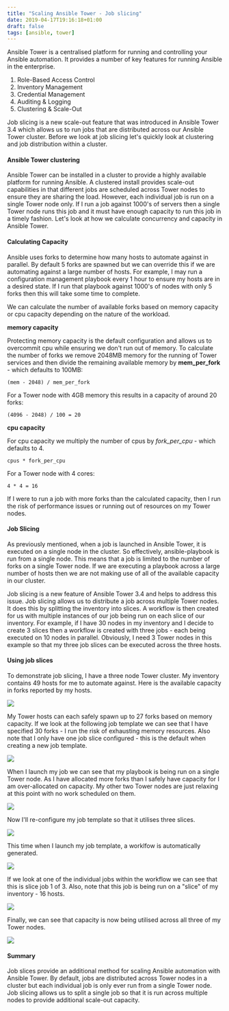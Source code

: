 ```yaml
---
title: "Scaling Ansible Tower - Job slicing"
date: 2019-04-17T19:16:18+01:00
draft: false
tags: [ansible, tower]
---
```


Ansible Tower is a centralised platform for running and controlling your Ansible automation. It provides a number of key features for running Ansible in the enterprise.

1. Role-Based Access Control
2. Inventory Management
3. Credential Management
4. Auditing & Logging
5. Clustering & Scale-Out 

Job slicing is a new scale-out feature that was introduced in Ansible Tower 3.4 which allows us to run jobs that are distributed across our Ansible Tower cluster. Before we look at job slicing let's quickly look at  clustering and job distribution within a cluster.

#### Ansible Tower clustering

Ansible Tower can be installed in a cluster to provide a highly available platform for running Ansible. A clustered install provides scale-out capabilities in that different jobs are scheduled across Tower nodes to ensure they are sharing the load. However, each individual job is run on a single Tower node only. If I run a job against 1000's of servers then a single Tower node runs this job and it must have enough capacity to run this job in a timely fashion. Let's look at how we calculate concurrency and capacity in Ansible Tower.

#### Calculating Capacity

Ansible uses forks to determine how many hosts to automate against in parallel. By default 5 forks are spawned but we can override this if we are automating against a large number of hosts. For example, I may run a configuration management playbook every 1 hour to ensure my hosts are in a desired state. If I run that playbook against 1000's of nodes with only 5 forks then this will take some time to complete.

We can calculate the number of available forks based on memory capacity or cpu capacity depending on the nature of the workload.

**memory capacity**

Protecting memory capacity is the default configuration and allows us to overcommit cpu while ensuring we don't run out of memory. To calculate the number of forks we remove 2048MB memory for the running of Tower services and then divide the remaining available memory by **mem_per_fork** - which defaults to 100MB:

`(mem - 2048) / mem_per_fork`

For a Tower node with 4GB memory this results in a capacity of around 20 forks:

`(4096 - 2048) / 100 = 20`

**cpu capacity**

For cpu capacity we multiply the number of cpus by *fork_per_cpu* - which defaults to 4.

`cpus * fork_per_cpu`

For a Tower node with 4 cores:

`4 * 4 = 16` 

If I were to run a job with more forks than the calculated capacity, then I run the risk of performance issues or running out of resources on my Tower nodes.

#### Job Slicing

As previously mentioned, when a job is launched in Ansible Tower, it is executed on a single node in the cluster. So effectively, ansible-playbook is run from a single node. This means that a job is limited to the number of forks on a single Tower node. If we are executing a playbook across a large number of hosts then we are not making use of all of the available capacity in our cluster.

Job slicing is a new feature of Ansible Tower 3.4 and helps to address this issue. Job slicing allows us to distribute a job across multiple Tower nodes. It does this by splitting the inventory into slices. A workflow is then created for us with multiple instances of our job being run on each slice of our inventory. For example, if I have 30 nodes in my inventory and I decide to create 3 slices then a workflow is created with three jobs - each being executed on 10 nodes in parallel. Obviously, I need 3 Tower nodes in this example so that my three job slices can be executed across the three hosts.

#### Using job slices

To demonstrate job slicing, I have a three node Tower cluster. My inventory contains 49 hosts for me to automate against. Here is the available capacity in forks reported by my hosts. 

![](/images/tower-capacity.png)

My Tower hosts can each safely spawn up to 27 forks based on memory capacity. If we look at the following job template we can see that I have specified 30 forks - I run the risk of exhausting memory resources. Also note that I only have one job slice configured - this is the default when creating a new job template. 

![](/images/job-template-1-slice.png)

When I launch my job we can see that my playbook is being run on a single Tower node. As I have allocated more forks than I safely have capacity for I am over-allocated on capacity. My other two Tower nodes are just relaxing at this point with no work scheduled on them.

![](/images/1-slice-capacity.png)

Now I'll re-configure my job template so that it utilises three slices.

![](/images/job-template-3-slices.png)

This time when I launch my job template, a worklfow is automatically generated. 

![](/images/job-slice-workflow-finished.png)

If we look at one of the individual jobs within the workflow we can see that this is slice job 1 of 3. Also, note that this job is being run on a "slice" of my inventory - 16 hosts.

![](/images/job-output.png)

Finally, we can see that capacity is now being utilised across all three of my Tower nodes.

![](/images/3-slice-capacity.png)

#### Summary

Job slices provide an additional method for scaling Ansible automation with Ansible Tower. By default, jobs are distributed across Tower nodes in a cluster but each individual job is only ever run from a single Tower node. Job slicing allows us to split a single job so that it is run across multiple nodes to provide additional scale-out capacity.
